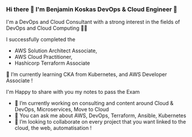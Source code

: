 

<!--
**benjamTheKing/benjamTheKing** is a ✨ _special_ ✨ repository because its `README.md` (this file) appears on your GitHub profile.

Here are some ideas to get you started:

- 🔭 I’m currently working on ...
-  ...
- 👯 I’m looking to collaborate on ...
- 🤔 I’m looking for help with ...
- 💬 Ask me about ...
- 📫 How to reach me: ...
- 😄 Pronouns: ...
- ⚡ Fun fact: ...
-->
### Hi there 👋 I'm Benjamin Koskas DevOps & Cloud Engineer 🚀

I'm a DevOps and Cloud Consultant with a strong interest in the fields of DevOps and Cloud Computing 👩‍🚀

I successfully completed the 
  -  AWS Solution Architect Associate,
  -  AWS Cloud Practitioner,
  -  Hashicorp Terraform Associate
    
🌱 I’m currently learning CKA from Kubernetes, and AWS Developer Associate ! 

I'm Happy to share with you my notes to pass the Exam

- 🔨 I’m currently working on consulting and content around Cloud & DevOps, Microservices, Move to Cloud
- 💬 You can ask me about AWS, DevOps, Terraform, Ansible, Kubernetes
- 👯 I’m looking to collaborate on every project that you want linked to the cloud, the web, automatisation ! 

